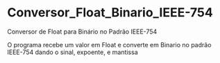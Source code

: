 # Conversor_Float_Binario_IEEE-754

Conversor de Float para Binário no Padrão IEEE-754

O programa recebe um valor em Float e converte em Binario no padrão IEEE-754 dando o sinal, expoente, e mantissa 
